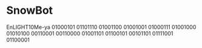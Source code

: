 # SnowBot
EnLIGHT10Me-ya 
01000101 01101110 01001100 01001001 01000111 01001000 01010100 00110001 00110000 01001101 01100101 00101101 01111001 01100001 
